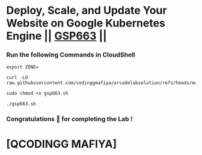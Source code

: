 # Deploy, Scale, and Update Your Website on Google Kubernetes Engine || [GSP663](https://www.cloudskillsboost.google/focuses/10470?parent=catalog) ||

### Run the following Commands in CloudShell
```
export ZONE=
```
```
curl -LO raw.githubusercontent.com/codinggmafiya/arcadelabsolution/refs/heads/main/Deploy%2C%20Scale%2C%20and%20Update%20Your%20Website%20on%20Google%20Kubernetes%20Engine/gsp663.sh

sudo chmod +x gsp663.sh

./gsp663.sh
```

### Congratulations 🎉 for completing the Lab !

# [QCODINGG MAFIYA]
